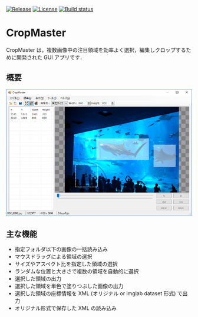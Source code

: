 [![Release](https://img.shields.io/github/release/tsurumeso/CropMaster.svg)](https://github.com/tsurumeso/CropMaster/releases/latest)
[![License](https://img.shields.io/github/license/tsurumeso/CropMaster.svg)](https://github.com/tsurumeso/CropMaster/blob/master/LICENSE.txt)
[![Build status](https://ci.appveyor.com/api/projects/status/ee8v8oawu2nvbiec/branch/master?svg=true)](https://ci.appveyor.com/project/tsurumeso/cropmaster/branch/master)

# CropMaster

CropMaster は，複数画像中の注目領域を効率よく選択，編集しクロップするために開発された GUI アプリです．

## 概要

![](https://raw.githubusercontent.com/tsurumeso/CropMaster/images/images/summery.png)

## 主な機能

- 指定フォルダ以下の画像の一括読み込み
- マウスドラッグによる領域の選択
- サイズやアスペクト比を指定した領域の選択
- ランダムな位置と大きさで複数の領域を自動的に選択
- 選択した領域の出力
- 選択した領域を単色で塗りつぶした画像の出力
- 選択した領域の座標情報を XML (オリジナル or imglab dataset 形式) で出力
- オリジナル形式で保存した XML の読み込み

